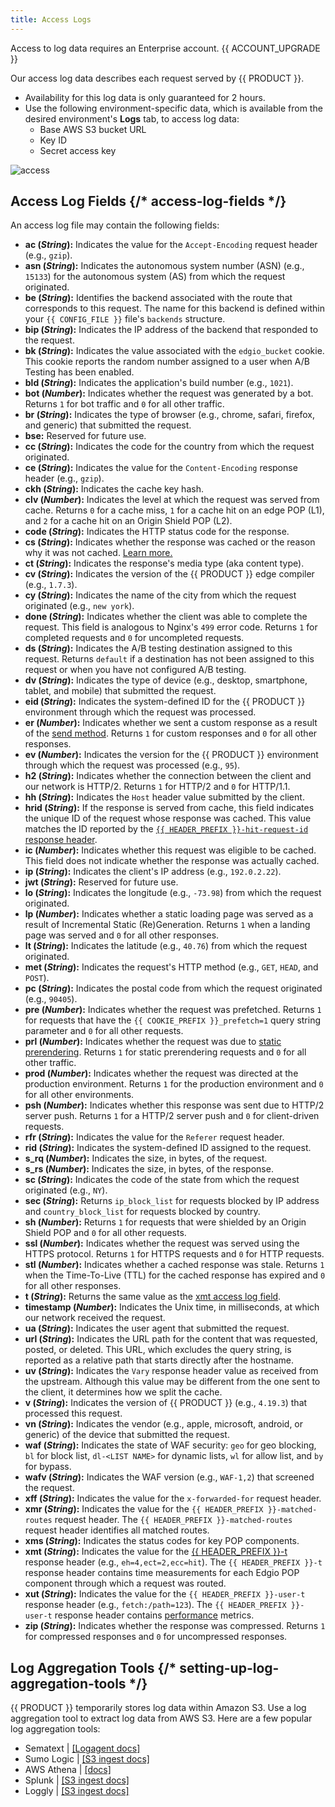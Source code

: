```yaml
---
title: Access Logs
---
```


<Callout type="info">

Access to log data requires an Enterprise account. {{ ACCOUNT_UPGRADE }}

</Callout>

Our access log data describes each request served by {{ PRODUCT }}.

- Availability for this log data is only guaranteed for 2 hours.
- Use the following environment-specific data, which is available from the desired environment's **Logs** tab, to access log data:
  - Base AWS S3 bucket URL
  - Key ID
  - Secret access key

![access](/images/logs/access.png)

## Access Log Fields {/* access-log-fields */}

An access log file may contain the following fields:

- **ac (_String_):** <a id="ac" /> Indicates the value for the `Accept-Encoding` request header (e.g., `gzip`).
- **asn (_String_):** <a id="asn" /> Indicates the autonomous system number (ASN) (e.g., `15133`) for the autonomous system (AS) from which the request originated.
- **be (_String_):** <a id="be" /> Identifies the backend associated with the route that corresponds to this request. The name for this backend is defined within your `{{ CONFIG_FILE }}` file's `backends` structure.
- **bip (_String_):** <a id="bip" /> Indicates the IP address of the backend that responded to the request.
- **bk (_String_):** <a id="bk" /> Indicates the value associated with the `edgio_bucket` cookie. This cookie reports the random number assigned to a user when A/B Testing has been enabled.
- **bld (_String_):** <a id="bld" /> Indicates the application's build number (e.g., `1021`).
- **bot (_Number_):** <a id="bot" /> Indicates whether the request was generated by a bot. Returns `1` for bot traffic and `0` for all other traffic.
- **br (_String_):** <a id="br" /> Indicates the type of browser (e.g., chrome, safari, firefox, and generic) that submitted the request.
- **bse:** <a id="bse" /> Reserved for future use.
- **cc (_String_):** <a id="cc" /> Indicates the code for the country from which the request originated.
- **ce (_String_):** <a id="ce" /> Indicates the value for the `Content-Encoding` response header (e.g., `gzip`).
- **ckh (_String_):** <a id="ckh" /> Indicates the cache key hash.
- **clv (_Number_):** <a id="clv" /> Indicates the level at which the request was served from cache. Returns `0` for a cache miss, `1` for a cache hit on an edge POP (L1), and `2` for a cache hit on an Origin Shield POP (L2).
- **code (_String_):** <a id="code" /> Indicates the HTTP status code for the response.
- **cs (_String_):** <a id="cs" /> Indicates whether the response was cached or the reason why it was not cached. <Condition version="<=6">[Learn more.](/guides/performance/caching#why-is-my-response-not-being-cached)</Condition>
- **ct (_String_):** <a id="ct" /> Indicates the response's media type (aka content type).
- **cv (_String_):** <a id="cv" /> Indicates the version of the {{ PRODUCT }} edge compiler (e.g., `1.7.3`).
- **cy (_String_):** <a id="cy" /> Indicates the name of the city from which the request originated (e.g., `new york`).
- **done (_String_):** <a id="done" /> Indicates whether the client was able to complete the request. This field is analogous to Nginx's `499` error code. Returns `1` for completed requests and `0` for uncompleted requests.
- **ds (_String_):** <a id="ds" /> Indicates the A/B testing destination assigned to this request. Returns `default` if a destination has not been assigned to this request or when you have not configured A/B testing.
- **dv (_String_):** <a id="dv" /> Indicates the type of device (e.g., desktop, smartphone, tablet, and mobile) that submitted the request.
- **eid (_String_):** <a id="eid" /> Indicates the system-defined ID for the {{ PRODUCT }} environment through which the request was processed.
- **er (_Number_):** <a id="er" /> Indicates whether we sent a custom response as a result of the [send method](/guides/performance/cdn_as_code#route-execution). Returns `1` for custom responses and `0` for all other responses.
- **ev (_Number_):** <a id="ev" /> Indicates the version for the {{ PRODUCT }} environment through which the request was processed (e.g., `95`).
- **h2 (_String_):** <a id="h2" /> Indicates whether the connection between the client and our network is HTTP/2. Returns `1` for HTTP/2 and `0` for HTTP/1.1.
- **hh (_String_):** <a id="hh" /> Indicates the `Host` header value submitted by the client.
- **hrid (_String_):** <a id="hrid" /> If the response is served from cache, this field indicates the unique ID of the request whose response was cached. This value matches the ID reported by the [`{{ HEADER_PREFIX }}-hit-request-id` response header](/guides/performance/response#reserved-response-headers).
- **ic (_Number_):** <a id="ic" /> Indicates whether this request was eligible to be cached. This field does not indicate whether the response was actually cached.
- **ip (_String_):** <a id="ip" /> Indicates the client's IP address (e.g., `192.0.2.22`).
- **jwt (_String_):** <a id="jwt" /> Reserved for future use.
- **lo (_String_):** <a id="lo" /> Indicates the longitude (e.g., `-73.98`) from which the request originated.
- **lp (_Number_):** <a id="lp" /> Indicates whether a static loading page was served as a result of Incremental Static (Re)Generation. Returns `1` when a landing page was served and `0` for all other responses.
- **lt (_String_):** <a id="lt" /> Indicates the latitude (e.g., `40.76`) from which the request originated.
- **met (_String_):** <a id="met" /> Indicates the request's HTTP method (e.g., `GET`, `HEAD`, and `POST`).
- **pc (_String_):** <a id="pc" /> Indicates the postal code from which the request originated (e.g., `90405`).
- **pre (_Number_):** <a id="pre" /> Indicates whether the request was prefetched. Returns `1` for requests that have the `{{ COOKIE_PREFIX }}_prefetch=1` query string parameter and `0` for all other requests.
- **prl (_Number_):** <a id="prl" /> Indicates whether the request was due to [static prerendering](/guides/performance/static_prerendering). Returns `1` for static prerendering requests and `0` for all other traffic.
- **prod (_Number_):** <a id="prod" /> Indicates whether the request was directed at the production environment. Returns `1` for the production environment and `0` for all other environments.
- **psh (_Number_):** <a id="psh" /> Indicates whether this response was sent due to HTTP/2 server push. Returns `1` for a HTTP/2 server push and `0` for client-driven requests.
- **rfr (_String_):** <a id="rfr" /> Indicates the value for the `Referer` request header.
- **rid (_String_):** <a id="rid" /> Indicates the system-defined ID assigned to the request.
- **s_rq (_Number_):** <a id="s_rq" /> Indicates the size, in bytes, of the request.
- **s_rs (_Number_):** <a id="s_rs" /> Indicates the size, in bytes, of the response.
- **sc (_String_):** <a id="sc" /> Indicates the code of the state from which the request originated (e.g., `NY`).
- **sec (_String_):** <a id="sec" /> Returns `ip_block_list` for requests blocked by IP address and `country_block_list` for requests blocked by country.
- **sh (_Number_):** <a id="sh" /> Returns `1` for requests that were shielded by an Origin Shield POP and `0` for all other requests.
- **ssl (_Number_):** <a id="ssl" /> Indicates whether the request was served using the HTTPS protocol. Returns `1` for HTTPS requests and `0` for HTTP requests.
- **stl (_Number_):** <a id="stl" /> Indicates whether a cached response was stale. Returns `1` when the Time-To-Live (TTL) for the cached response has expired and `0` for all other responses.
- **t (_String_):** <a id="t" /> Returns the same value as the [xmt access log field](#xmt).
- **timestamp (_Number_):** <a id="timestamp" /> Indicates the Unix time, in milliseconds, at which our network received the request.
- **ua (_String_):** <a id="ua" /> Indicates the user agent that submitted the request.
- **url (_String_):** <a id="url" /> Indicates the URL path for the content that was requested, posted, or deleted. This URL, which excludes the query string, is reported as a relative path that starts directly after the hostname.
- **uv (_String_):** <a id="uv" /> Indicates the `Vary` response header value as received from the upstream. Although this value may be different from the one sent to the client, it determines how we split the cache.
- **v (_String_):** <a id="v" /> Indicates the version of {{ PRODUCT }} (e.g., `4.19.3`) that processed this request.
- **vn (_String_):** <a id="vn" /> Indicates the vendor (e.g., apple, microsoft, android, or generic) of the device that submitted the request.
- **waf (_String_):** <a id="waf" /> Indicates the state of WAF security: `geo` for geo blocking, `bl` for block list, `dl-<LIST NAME>` for dynamic lists, `wl` for allow list, and `by` for bypass.
- **wafv (_String_):** <a id="wafv" /> Indicates the WAF version (e.g., `WAF-1,2`) that screened the request.
- **xff (_String_):** <a id="xff" /> Indicates the value for the `x-forwarded-for` request header.
- **xmr (_String_):** <a id="xmr" /> Indicates the value for the `{{ HEADER_PREFIX }}-matched-routes` request header. The `{{ HEADER_PREFIX }}-matched-routes` request header identifies all matched routes.
- **xms (_String_):** <a id="xms" /> Indicates the status codes for key POP components.
- **xmt (_String_):** <a id="xmt" /> Indicates the value for the [{{ HEADER_PREFIX }}-t](/guides/performance/response#-t-response-header) response header (e.g., `eh=4,ect=2,ecc=hit`). The `{{ HEADER_PREFIX }}-t` response header contains time measurements for each Edgio POP component through which a request was routed.
- **xut (_String_):** <a id="xut" /> Indicates the value for the `{{ HEADER_PREFIX }}-user-t` response header (e.g., `fetch:/path=123`). The `{{ HEADER_PREFIX }}-user-t` response header contains [performance](/guides/performance) metrics.
- **zip (_String_):** <a id="zip" /> Indicates whether the response was compressed. Returns `1` for compressed responses and `0` for uncompressed responses.

## Log Aggregation Tools {/* setting-up-log-aggregation-tools */}

{{ PRODUCT }} temporarily stores log data within Amazon S3. Use a log aggregation tool to extract log data from AWS S3. Here are a few popular log aggregation tools:

- Sematext | [[Logagent docs]](https://sematext.com/docs/logagent/)
- Sumo Logic | [[S3 ingest docs]](https://help.sumologic.com/03Send-Data/Sources/02Sources-for-Hosted-Collectors/Amazon-Web-Services/AWS-S3-Source)
- AWS Athena | [[docs]](https://aws.amazon.com/blogs/big-data/analyzing-data-in-s3-using-amazon-athena/)
- Splunk | [[S3 ingest docs]](https://docs.splunk.com/Documentation/AddOns/released/AWS/S3)
- Loggly | [[S3 ingest docs]](https://documentation.solarwinds.com/en/Success_Center/loggly/Content/admin/s3-ingestion-auto.htm)
